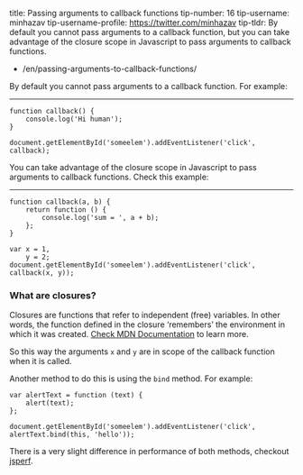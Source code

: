 title: Passing arguments to callback functions tip-number: 16 tip-username: minhazav tip-username-profile: https://twitter.com/minhazav tip-tldr: By default you cannot pass arguments to a callback function, but you can take advantage of the closure scope in Javascript to pass arguments to callback functions.

-   /en/passing-arguments-to-callback-functions/

By default you cannot pass arguments to a callback function. For example:

------------------------------------------------------------------------

    function callback() {
        console.log('Hi human');
    }

    document.getElementById('someelem').addEventListener('click', callback);

You can take advantage of the closure scope in Javascript to pass arguments to callback functions. Check this example:

------------------------------------------------------------------------

    function callback(a, b) {
        return function () {
            console.log('sum = ', a + b);
        };
    }

    var x = 1,
        y = 2;
    document.getElementById('someelem').addEventListener('click', callback(x, y));

### What are closures?

Closures are functions that refer to independent (free) variables. In other words, the function defined in the closure ‘remembers’ the environment in which it was created. [Check MDN Documentation](https://developer.mozilla.org/en-US/docs/Web/JavaScript/Closures) to learn more.

So this way the arguments `x` and `y` are in scope of the callback function when it is called.

Another method to do this is using the `bind` method. For example:

    var alertText = function (text) {
        alert(text);
    };

    document.getElementById('someelem').addEventListener('click', alertText.bind(this, 'hello'));

There is a very slight difference in performance of both methods, checkout [jsperf](http://jsperf.com/bind-vs-closure-23).
